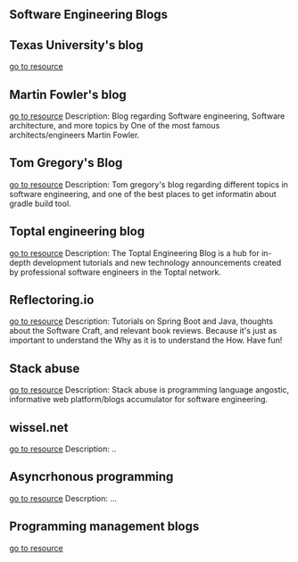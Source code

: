 ## Software Engineering Blogs

## Texas University's blog
[go to resource](https://textbooks.cs.ksu.edu/)

## Martin Fowler's blog
[go to resource](https://martinfowler.com/)
	Description: Blog regarding Software engineering, Software architecture, and more topics by One of the most famous architects/engineers Martin Fowler.

## Tom Gregory's Blog
[go to resource](https://tomgregory.com/)
	Description: Tom gregory's blog regarding different topics in software engineering, and one of the best places to get informatin about gradle build tool.

## Toptal engineering blog
[go to resource](https://www.toptal.com/developers/blog)
	Description: The Toptal Engineering Blog is a hub for in-depth development tutorials and new technology announcements created by professional software engineers in the Toptal network.

## Reflectoring.io
[go to resource](https://reflectoring.io/)
	Description: Tutorials on Spring Boot and Java, thoughts about the Software Craft, and relevant book reviews. Because it's just as important to understand the Why as it is to understand the How. Have fun!

## Stack abuse
[go to resource](https://stackabuse.com/)
	Description: Stack abuse is programming language angostic, informative web platform/blogs accumulator for software engineering.

## wissel.net
[go to resource](https://wissel.net/)
	Description: ..

## Asyncrhonous programming
[go to resource](https://luminousmen.com/post/asynchronous-programming-blocking-and-non-blocking)
Descrption: ...

## Programming management blogs
[go to resource](https://engineering-management.space/)
